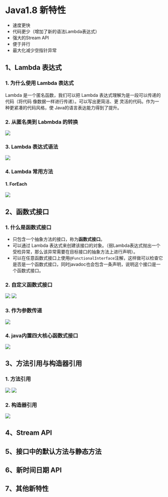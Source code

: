 # Java1.8 新特性

- 速度更快
- 代码更少（增加了新的语法Lambda表达式）
- 强大的Stream API
- 便于并行
- 最大化减少空指针异常

## 1、Lambda 表达式

### 1. 为什么使用 Lambda 表达式
Lambda 是一个匿名函数，我们可以把 Lambda 表达式理解为是一段可以传递的代码（将代码 像数据一样进行传递）。可以写出更简洁、更 灵活的代码。作为一种更紧凑的代码风格，使 Java的语言表达能力得到了提升。

### 2. 从匿名类到 Labmbda 的转换
![](http://ww1.sinaimg.cn/large/005PjuVtgy1fqtuf5ajpfj30w409mglr.jpg)

### 3. Lambda 表达式语法

![](http://ww1.sinaimg.cn/large/005PjuVtgy1fqqgp1789oj30np0l7gm7.jpg)

### 4. Lambda 常用方法
#### 1. ForEach
![](http://ww1.sinaimg.cn/large/005PjuVtgy1fqsy7xkap4j30pw0nsq3k.jpg)

## 2、函数式接口

### 1. 什么是函数式接口
- 只包含一个抽象方法的接口，称为**函数式接口**。
- 可以通过 Lambda 表达式来创建该接口的对象。（弱Lambda表达式抛出一个受检异常，那么该异常需要在目标接口的抽象方法上进行声明）。
- 可以在任意函数式接口上使用`@FunctionalInterface`注解，这样做可以检查它是否是一个函数式接口，同时javadoc也会包含一条声明，说明这个接口是一个函数式接口。

### 2. 自定义函数式接口
![](http://ww1.sinaimg.cn/large/005PjuVtgy1fqqh3289qbj30fu0anglm.jpg)
![](http://ww1.sinaimg.cn/large/005PjuVtgy1fqqh3f3n4vj30az08it8m.jpg)

### 3. 作为参数传递
![](http://ww1.sinaimg.cn/large/005PjuVtgy1fqqh581fr9j30he0fuwer.jpg)

### 4. java内置四大核心函数式接口
![](http://ww1.sinaimg.cn/large/005PjuVtgy1fqtvk2eao9j30pb0cz40o.jpg)

## 3、方法引用与构造器引用

### 1. 方法引用
![](http://ww1.sinaimg.cn/large/005PjuVtgy1fqtxzl28poj30oq0dpwg8.jpg)
![](http://ww1.sinaimg.cn/large/005PjuVtgy1fqty0grv1lj30js0n9t9d.jpg)

### 2. 构造器引用
![](http://ww1.sinaimg.cn/large/005PjuVtgy1fqty9obdntj30pi0c6jrm.jpg)

## 4、Stream API

## 5、接口中的默认方法与静态方法

## 6、新时间日期 API

## 7、其他新特性